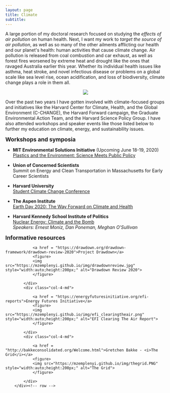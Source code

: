 ```yaml
---
layout: page
title: Climate
subtitle: 
---
```


A large portion of my doctoral research focused on studying the _effects of air pollution_ on human health. Next, I want my work to _target the source of air pollution_, as well as so many of the other ailments afflicting our health and our planet's health: human activities that cause climate change. Air pollution is released from coal combustion and car exhaust, as well as forest fires worsened by extreme heat and drought like the ones that ravaged Australia earlier this year.  Whether its individual health issues like asthma, heat stroke, and novel infectious disease or problems on a global scale like sea level rise, ocean acidification, and loss of biodiversity, climate change plays a role in them all.  

<center> 
<img src="https://mzemplenyi.github.io/img/climatehealth.PNG"
     style="height:auto;">
</center> 
  
Over the past two years I have gotten involved with climate-focused groups and initiatives like the Harvard Center for Climate, Health, and the Global Environment (C-CHANGE), the Harvard Forward campaign, the Graduate Environmental Action Team, and the Harvard Science Policy Group. I have also attended workshops and speaker events like those listed below to further my education on climate, energy, and sustainability issues.  

<strong style="font-size: 125%;"> Workshops and symposia </strong> 

+ **MIT Environmental Solutions Initiative** (Upcoming June 18-19, 2020)  
<a href="https://environmentalsolutions.mit.edu/pesmpp/">Plastics and the Environment: Science Meets Public Policy</a>

+ **Union of Concerned Scientists**  
Summit on Energy and Clean Transportation in Massachusetts for Early Career Scientists 

+ **Harvard University**  
<a href = "https://www.youtube.com/channel/UCiXL3ZwiYv6xsj3c9UtTEWw?fbclid=IwAR3l1vS7-FU62Si3QILvUrZnLFW4XK52edlYg5x7DqfIcB1Im7rOIld-Xek">Student Climate Change Conference</a>


+ **The Aspen Institute**  
<a href="https://www.youtube.com/watch?v=PVn2DW8L22I">Earth Day 2020: The Way Forward on Climate and Health</a>


+ **Harvard Kennedy School Institute of Politics**  
<a href = "https://iop.harvard.edu/forum/nuclear-energy-climate-and-bomb">Nuclear Energy: Climate and the Bomb</a>  
_Speakers: Ernest Moniz, Dan Poneman, Meghan O'Sullivan_  

<strong style="font-size: 125%;"> Informative resources </strong>  

<div class="container">
    	<div class="row">
            <div class="col-4-md">

            	<a href = "https://drawdown.org/drawdown-framework/drawdown-review-2020">Project Drawdown</a>
            	<figure>
            	<img src="https://mzemplenyi.github.io/img/drawdownreview.jpg" style="width:auto;height:200px;" alt="Drawdown Review 2020">
                </figure>
   
            </div>
            <div class="col-4-md"> 

            	<a href = "https://energyfuturesinitiative.org/efi-reports">Energy Futures Initiative</a>
            	<figure>
            	<img src="https://mzemplenyi.github.io/img/efi_clearingtheair.png" style="width:auto;height:200px;" alt="EFI Clearing The Air Report">
                </figure>

		    </div>
		    <div class="col-4-md">

            	<a href = "http://bakkeconsolidated.org/Welcome.html">Gretchen Bakke - <i>The Grid</i></a>
            	<figure>
            	<img src="https://mzemplenyi.github.io/img/thegrid.PNG" style="width:auto;height:200px;" alt="The Grid">
                </figure>

		    </div>
	    </div><!-- row -->	
</div> <!-- /container -->      

